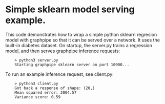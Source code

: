 # Simple sklearn model serving example.

This code demonstrates how to wrap a simple python sklearn regresion model with graphpipe so that it can be served over a network.  It uses the built-in diabetes dataset.  On startup, the server.py trains a regression model, and then serves graphpipe inference requests:

```
    > python3 server.py
    Starting graphpipe sklearn server on port 10000...
```

To run an example inference request, see client.py: 
```
    > python3 client.py
    Got back a response of shape: (20,)
    Mean squared error: 2004.57
    Variance score: 0.59
```
